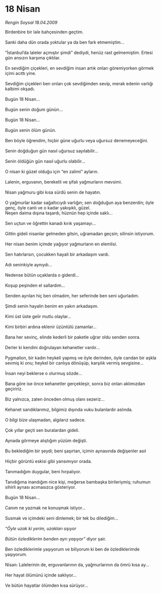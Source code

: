 # 18 Nisan

*Rengin Soysal 18.04.2009*

<div class="taraf_structure_2col_1zq">
<div class="margen_n">



 <p>Birdenbire bir lale bahçesinden geçtim. <br/><br/>Sanki daha dün orada yoktular ya da ben fark etmemiştim... <br/><br/>“İstanbul’da laleler açmıştır şimdi” dediydi, henüz rast gelmemiştim. Ertesi gün ansızın karşıma çıktılar. <br/><br/>En sevdiğim çiçekleri, en sevdiğim insan artık onları göremiyorken görmek içimi acıttı yine. <br/><br/>Sevdiğim çiçekleri ben onları çok sevdiğimden sevip, merak edenin varlığı kalbimi okşadı. <br/><br/>Bugün 18 Nisan... <br/><br/>Bugün senin doğum günün... <br/><br/>Bugün 18 Nisan... <br/><br/>Bugün senin ölüm günün. <br/><br/>Ben böyle öğrendim, hiçbir güne uğurlu veya uğursuz denemeyeceğini. <br/><br/>Senin doğduğun gün nasıl uğursuz sayılabilir... <br/><br/>Senin öldüğün gün nasıl uğurlu olabilir... <br/><br/>O nisan ki güzel olduğu için “en zalimi” ayların. <br/><br/>Lalenin, erguvanın, bereketli ve şifalı yağmurların mevsimi. <br/><br/>Nisan yağmuru gibi kısa sürdü senin de hayatın. <br/><br/>O yağmurlar kadar sağaltıcıydı varlığın; sen doğduğun aya benzerdin; öyle genç, öyle canlı ve o kadar yakışıklı, güzel. <br/>Neşen daima dışına taşardı, hüznün hep içinde saklı... <br/><br/>Sen uçtun ve öğrettin kanadı kırık yaşamayı... <br/><br/>Gittin gideli nisanlar gelmeden gitsin, uğramadan geçsin; silinsin istiyorum. <br/><br/>Her nisan benim içimde yağıyor yağmurların en elemlisi. <br/><br/>Sen hatırlarsın, çocukken hayali bir arkadaşım vardı. <br/><br/>Adı seninkiyle aynıydı... <br/><br/>Nedense bütün uçaklarda o giderdi... <br/><br/>Koşup peşinden el sallardım... <br/><br/>Senden ayrılan hiç ben olmadım, her seferinde ben seni uğurladım. <br/><br/>Şimdi senin hayalin benim en yakın arkadaşım. <br/><br/>Kimi üst üste gelir mutlu olaylar... <br/><br/>Kimi birbiri ardına eklenir üzüntülü zamanlar... <br/><br/>Bana her sevinç, elinde kederli bir paketle uğrar oldu senden sonra. <br/><br/>Derler ki kendini doğrulayan kehanetler vardır... <br/><br/>Pygmalion, bir kadın heykeli yapmış ve öyle derinden, öyle candan bir aşkla sevmiş ki onu; heykel bir canlıya dönüşüp, karşılık vermiş sevgisine... <br/><br/>İnsan neyi beklerse o olurmuş sözde... <br/><br/>Bana göre ise önce kehanetler gerçekleşir, sonra biz onları aklımızdan geçiririz. <br/><br/>Biz yalnızca, zaten önceden olmuş olanı sezeriz... <br/><br/>Kehanet sandıklarımız, bilgimiz dışında vuku bulanlardır aslında. <br/><br/>O bilgi bize ulaşmadan, algılarız sadece. <br/><br/>Çok yıllar geçti sen buralardan gideli. <br/><br/>Aynada görmeye alıştığım yüzüm değişti. <br/><br/>Bu beklediğim bir şeydi; beni şaşırtan, içimin aynasında değişenler asıl <br/><br/>Hiçbir görüntü eskisi gibi yansımıyor orada. <br/><br/>Tanımadığım duygular, beni hırpalıyor. <br/><br/>Tanıdığıma inandığım nice kişi, meğerse bambaşka birileriymiş; ruhumun sihirli aynası acımasızca gösteriyor. <br/><br/>Bugün 18 Nisan... <br/><br/>Canım ne yazmak ne konuşmak istiyor... <br/><br/>Susmak ve içimdeki seni dinlemek; bir tek bu dilediğim...<i> <br/><br/>“Öyle uzak ki yerim, uzakları aşıyor <br/><br/>Bütün özlediklerim benden ayrı yaşıyor”</i> diyor şair. <br/><br/>Ben özlediklerimle yaşıyorum ve biliyorum ki ben de özlediklerimde yaşıyorum. <br/><br/>Nisan: Lalelerinin de, erguvanlarının da, yağmurlarının da ömrü kısa ay... <br/><br/>Her hayat ölümünü içinde saklıyor... <br/><br/>Ve bütün hayatlar ölümden kısa sürüyor... </p>
<br/>
<br/>
<br/>



<br/>


<div id="taraf_not">
</div>

</div>


</div>
